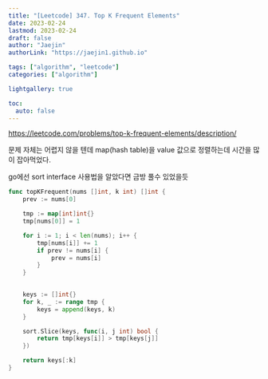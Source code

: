 ```yaml
---
title: "[Leetcode] 347. Top K Frequent Elements"
date: 2023-02-24
lastmod: 2023-02-24
draft: false
author: "Jaejin"
authorLink: "https://jaejin1.github.io"

tags: ["algorithm", "leetcode"]
categories: ["algorithm"]

lightgallery: true

toc:
  auto: false
---
```


https://leetcode.com/problems/top-k-frequent-elements/description/

<!--more-->

문제 자체는 어렵지 않을 텐데 map(hash table)을 value 값으로 정렬하는데 시간을 많이 잡아먹었다.

go에선 sort interface 사용법을 알았다면 금방 풀수 있었을듯

```go
func topKFrequent(nums []int, k int) []int {
    prev := nums[0]

    tmp := map[int]int{}
    tmp[nums[0]] = 1

    for i := 1; i < len(nums); i++ {
        tmp[nums[i]] += 1
        if prev != nums[i] {
            prev = nums[i]
        }
    }
    

    keys := []int{}
    for k, _ := range tmp {
        keys = append(keys, k)
    }

    sort.Slice(keys, func(i, j int) bool {
        return tmp[keys[i]] > tmp[keys[j]]
    })

    return keys[:k]
}
```
